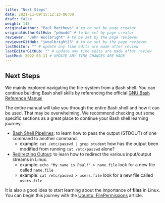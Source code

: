 ```yaml
---
title: "Next Steps"
date: 2021-11-09T15:12:13-06:00
draft: false
weight: 115
originalAuthor: "Paul Matthews" # to be set by page creator
originalAuthorGitHub: "pdmxdd" # to be set by page creator
reviewer: "John Woolbright" # to be set by the page reviewer
reviewerGitHub: "jwoolbright23" # to be set by the page reviewer
lastEditor: "" # update any time edits are made after review
lastEditorGitHub: "" # update any time edits are made after review
lastMod: 2022-03-11 # UPDATE ANY TIME CHANGES ARE MADE
---
```


## Next Steps

We mainly explored navigating the file-system from a Bash shell. You can continue building Bash shell skills by referencing the official [GNU Bash Reference Manual](https://www.gnu.org/software/bash/manual/html_node/index.html)

The entire manual will take you through the entire Bash shell and how it can be used. That may be overwhelming. We recommend checking out some specific sections as a great place to continue your Bash shell learning journey:

- [Bash Shell Pipelines](https://www.gnu.org/software/bash/manual/html_node/Pipelines.html#Pipelines): to learn how to pass the output (STDOUT) of one command to another command.
  - example: `cat /etc/passwd | grep student` how has the output been modified from running `cat /etc/passwd` alone?
- [Redirecting Output](https://www.gnu.org/software/bash/manual/html_node/Redirections.html#Redirecting-Output): to learn how to redirect the various input/output streams in Linux.
  - example: `echo "My name is Paul!" > name.file` look for a new file called `name.file`
  - example: `cat /etc/passwd > users.file` look for a new file called `users.file`


It is also a good idea to start learning about the importance of **files** in Linux. You can begin this journey with the [Ubuntu: FilePermissions](https://help.ubuntu.com/community/FilePermissions) article.